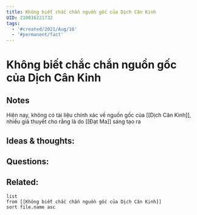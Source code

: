 ```yaml
---
title: Không biết chắc chắn nguồn gốc của Dịch Cân Kinh
UID: 210816221732
tags:
  - '#created/2021/Aug/16'
  - '#permanent/fact'
---
```

# Không biết chắc chắn nguồn gốc của Dịch Cân Kinh

## Notes
Hiện nay, không có tài liệu chính xác về nguồn gốc của [[Dịch Cân Kinh]], nhiều giả thuyết cho rằng là do [[Đạt Ma]] sáng tạo ra

## Ideas & thoughts:


## Questions:


## Related:
```dataview
list
from [[Không biết chắc chắn nguồn gốc của Dịch Cân Kinh]]
sort file.name asc
```
